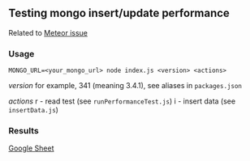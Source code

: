 ## Testing mongo insert/update performance

Related to [Meteor issue](https://github.com/meteor/meteor/issues/10515)

### Usage

`MONGO_URL=<your_mongo_url> node index.js <version> <actions>`

*version*
for example, 341 (meaning 3.4.1), see aliases in `packages.json`

*actions*
r - read test (see `runPerformanceTest.js`)
i - insert data (see `insertData.js`)

### Results

[Google Sheet](https://docs.google.com/spreadsheets/d/1qAOg3A_v7GS4r7XYhTWumE94kPfhfI8jCmb1Plk6g5Y/edit?usp=sharing)
